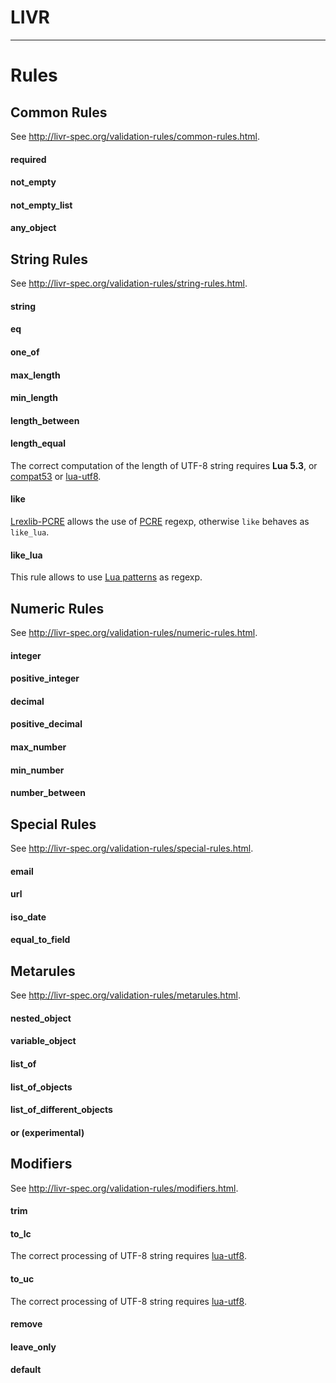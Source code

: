 
# LIVR

---

# Rules

## Common Rules

See <http://livr-spec.org/validation-rules/common-rules.html>.

#### required


#### not\_empty


#### not\_empty\_list


#### any\_object


## String Rules

See <http://livr-spec.org/validation-rules/string-rules.html>.

#### string


#### eq


#### one\_of


#### max\_length


#### min\_length


#### length\_between


#### length\_equal

The correct computation of the length of UTF-8 string requires **Lua 5.3**,
or [compat53](https://github.com/keplerproject/lua-compat-5.3)
or [lua-utf8](https://github.com/starwing/luautf8).

#### like

[Lrexlib-PCRE](https://rrthomas.github.io/lrexlib/) allows the use of
[PCRE](https://en.wikipedia.org/wiki/Perl_Compatible_Regular_Expressions) regexp,
otherwise `like` behaves as `like_lua`.

#### like_lua

This rule allows to use [Lua patterns](https://www.lua.org/manual/5.3/manual.html#6.4.1)
as regexp.

## Numeric Rules

See <http://livr-spec.org/validation-rules/numeric-rules.html>.

#### integer


#### positive\_integer


#### decimal


#### positive\_decimal


#### max\_number


#### min\_number


#### number\_between


## Special Rules

See <http://livr-spec.org/validation-rules/special-rules.html>.

#### email


#### url


#### iso\_date


#### equal\_to\_field


## Metarules

See <http://livr-spec.org/validation-rules/metarules.html>.

#### nested\_object


#### variable\_object


#### list\_of


#### list\_of\_objects


#### list\_of\_different\_objects


#### or \(experimental\)


## Modifiers

See <http://livr-spec.org/validation-rules/modifiers.html>.

#### trim


#### to\_lc

The correct processing of UTF-8 string requires [lua-utf8](https://github.com/starwing/luautf8).

#### to\_uc

The correct processing of UTF-8 string requires [lua-utf8](https://github.com/starwing/luautf8).

#### remove


#### leave\_only


#### default

